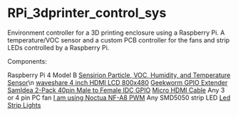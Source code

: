# RPi_3dprinter_control_sys
Environment controller for a 3D printing enclosure using a Raspberry Pi.
A temperature/VOC sensor and a custom PCB controller for the fans and strip LEDs controlled by a Raspberry Pi.


Components:

Raspberry Pi 4 Model B
[Sensirion Particle, VOC, Humidity, and Temperature Sensor](https://www.sparkfun.com/products/23715)\n
[waveshare 4 inch HDMI LCD 800x480](https://www.amazon.com/gp/product/B07P5H2315/)
[Geekworm GPIO Extender](https://www.amazon.com/gp/product/B0BDF48FWM/)
[SamIdea 2-Pack 40pin Male to Female IDC GPIO](https://www.amazon.com/gp/product/B07CGM83QL/)
[Micro HDMI Cable](https://www.sparkfun.com/products/15796)
Any 3 or 4 pin PC fan [I am using Noctua NF-A8 PWM](https://noctua.at/en/nf-a8-pwm)
Any SMD5050 strip LED [Led Strip Lights](https://www.amazon.com/gp/product/B08JSQVBDQ/)

